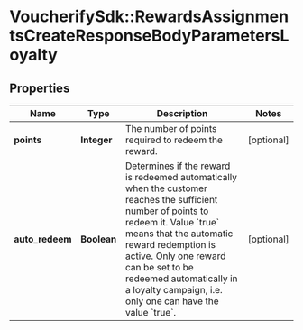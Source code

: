 # VoucherifySdk::RewardsAssignmentsCreateResponseBodyParametersLoyalty

## Properties

| Name | Type | Description | Notes |
| ---- | ---- | ----------- | ----- |
| **points** | **Integer** | The number of points required to redeem the reward. | [optional] |
| **auto_redeem** | **Boolean** | Determines if the reward is redeemed automatically when the customer reaches the sufficient number of points to redeem it. Value &#x60;true&#x60; means that the automatic reward redemption is active. Only one reward can be set to be redeemed automatically in a loyalty campaign, i.e. only one can have the value &#x60;true&#x60;. | [optional] |

